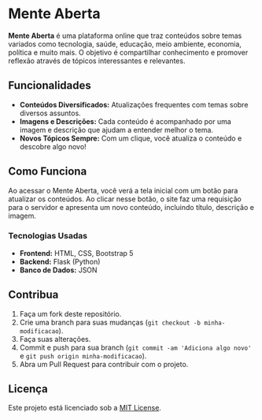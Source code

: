 # Mente Aberta

**Mente Aberta** é uma plataforma online que traz conteúdos sobre temas variados como tecnologia, saúde, educação, meio ambiente, economia, política e muito mais. O objetivo é compartilhar conhecimento e promover reflexão através de tópicos interessantes e relevantes.

## Funcionalidades

- **Conteúdos Diversificados:** Atualizações frequentes com temas sobre diversos assuntos.
- **Imagens e Descrições:** Cada conteúdo é acompanhado por uma imagem e descrição que ajudam a entender melhor o tema.
- **Novos Tópicos Sempre:** Com um clique, você atualiza o conteúdo e descobre algo novo!

## Como Funciona

Ao acessar o Mente Aberta, você verá a tela inicial com um botão para atualizar os conteúdos. Ao clicar nesse botão, o site faz uma requisição para o servidor e apresenta um novo conteúdo, incluindo título, descrição e imagem.

### Tecnologias Usadas

- **Frontend:** HTML, CSS, Bootstrap 5
- **Backend:** Flask (Python)
- **Banco de Dados:** JSON

## Contribua

1. Faça um fork deste repositório.
2. Crie uma branch para suas mudanças (`git checkout -b minha-modificacao`).
3. Faça suas alterações.
4. Commit e push para sua branch (`git commit -am 'Adiciona algo novo'` e `git push origin minha-modificacao`).
5. Abra um Pull Request para contribuir com o projeto.

## Licença

Este projeto está licenciado sob a [MIT License](LICENSE).
